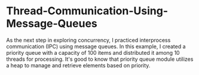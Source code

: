 # Thread-Communication-Using-Message-Queues

As the next step in exploring concurrency, I practiced interprocess communication (IPC) using message queues. In this example, I created a priority queue with a capacity of 100 items and distributed it among 10 threads for processing. It's good to know that priority queue module utilizes a heap to manage and retrieve elements based on priority.
